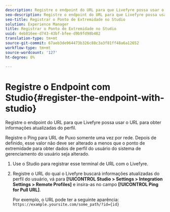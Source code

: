 ```yaml
---
description: Registre o endpoint do URL para que Livefyre possa usar o URL para obter informações atualizadas do perfil.
seo-description: Registre o endpoint do URL para que Livefyre possa usar o URL para obter informações atualizadas do perfil.
seo-title: Registrar o Ponto de Extremidade no Studio
solution: Experience Manager
title: Registrar o Ponto de Extremidade no Studio
uuid: 4eb816ee-d743-43bf-bfee-d9b9fd98b482
translation-type: tm+mt
source-git-commit: 67aeb3de964473b326c88c3a3f81ff48a6a12652
workflow-type: tm+mt
source-wordcount: '127'
ht-degree: 0%

---
```



# Registre o Endpoint com Studio{#register-the-endpoint-with-studio}

Registre o endpoint do URL para que Livefyre possa usar o URL para obter informações atualizadas do perfil.

Registre o Ping para URL de Puxo somente uma vez por rede. Depois de definido, esse valor não deve ser alterado a menos que o ponto de extremidade para obter dados de perfil do usuário do sistema de gerenciamento do usuário seja alterado.

1. Use o Studio para registrar esse terminal de URL com o Livefyre.
1. Registre o URL do qual o Livefyre buscará informações atualizadas do perfil do usuário, vá para **[!UICONTROL Studio > Settings > Integration Settings > Remote Profiles]** e insira-as no campo **[!UICONTROL Ping for Pull URL]**.

   Por exemplo, o URL pode ter a seguinte aparência: `https://example.yoursite.com/some_path/?id={id}`

